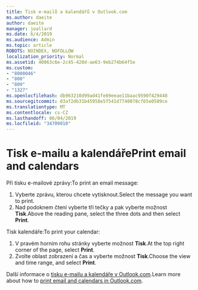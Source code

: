 ```yaml
---
title: Tisk e-mailů a kalendářů v Outlook.com
ms.author: daeite
author: daeite
manager: joallard
ms.date: 6/4/2019
ms.audience: Admin
ms.topic: article
ROBOTS: NOINDEX, NOFOLLOW
localization_priority: Normal
ms.assetid: 40063c6e-2c45-420d-ae63-9eb274b64f5e
ms.custom:
- "8000046"
- "808"
- "809"
- "1327"
ms.openlocfilehash: db963210d99ad41fe69eeae11baac9590f429448
ms.sourcegitcommit: 03af2db31b45958e5f541d7740078cf65e0589ce
ms.translationtype: MT
ms.contentlocale: cs-CZ
ms.lasthandoff: 06/04/2019
ms.locfileid: "34709010"
---
```

# <a name="print-email-and-calendars"></a><span data-ttu-id="efcd4-102">Tisk e-mailu a kalendáře</span><span class="sxs-lookup"><span data-stu-id="efcd4-102">Print email and calendars</span></span>

<span data-ttu-id="efcd4-103">Při tisku e-mailové zprávy:</span><span class="sxs-lookup"><span data-stu-id="efcd4-103">To print an email message:</span></span>
  
1. <span data-ttu-id="efcd4-104">Vyberte zprávu, kterou chcete vytisknout.</span><span class="sxs-lookup"><span data-stu-id="efcd4-104">Select the message you want to print.</span></span>
1. <span data-ttu-id="efcd4-105">Nad podoknem čtení vyberte tři tečky a pak vyberte možnost **Tisk**.</span><span class="sxs-lookup"><span data-stu-id="efcd4-105">Above the reading pane, select the three dots and then select **Print**.</span></span>

<span data-ttu-id="efcd4-106">Tisk kalendáře:</span><span class="sxs-lookup"><span data-stu-id="efcd4-106">To print your calendar:</span></span>

1. <span data-ttu-id="efcd4-107">V pravém horním rohu stránky vyberte možnost **Tisk**.</span><span class="sxs-lookup"><span data-stu-id="efcd4-107">At the top right corner of the page, select **Print**.</span></span>
1. <span data-ttu-id="efcd4-108">Zvolte oblast zobrazení a čas a vyberte možnost **Tisk**.</span><span class="sxs-lookup"><span data-stu-id="efcd4-108">Choose the view and time range, and select **Print**.</span></span>

<span data-ttu-id="efcd4-109">Další informace o [tisku e-mailu a kalendáře v Outlook.com](https://go.microsoft.com/fwlink/p/?linkid=2001208&amp;clcid=0x409).</span><span class="sxs-lookup"><span data-stu-id="efcd4-109">Learn more about how to [print email and calendars in Outlook.com](https://go.microsoft.com/fwlink/p/?linkid=2001208&amp;clcid=0x409).</span></span>
